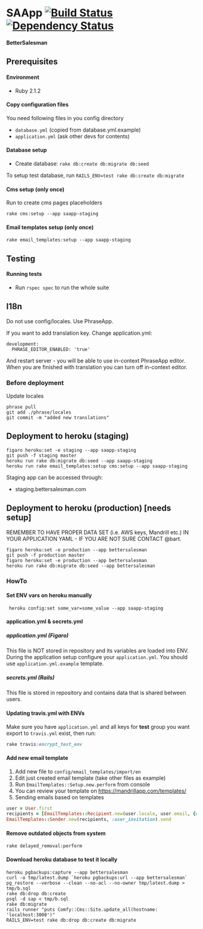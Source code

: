 # SAApp [![Build Status](https://magnum.travis-ci.com/Selleo/saapp.svg?token=vfpEEzsCSvdbps55fDew&branch=master)](https://magnum.travis-ci.com/Selleo/saapp) [![Dependency Status](https://gemnasium.com/414581dfdf7af56c503966f6408d430d.svg)](https://gemnasium.com/Selleo/saapp)

**BetterSalesman**

## Prerequisites

#### Environment

* Ruby 2.1.2

#### Copy configuration files

You need following files in you config directory

* `database.yml` (copied from database.yml.example)
* `application.yml` (ask other devs for contents)

#### Database setup

* Create database: ```rake db:create db:migrate db:seed```

To setup test database, run `RAILS_ENV=test rake db:create db:migrate`

#### Cms setup (only once)

Run to create cms pages placeholders

```
rake cms:setup --app saapp-staging
```

#### Email templates setup (only once)
```
rake email_templates:setup --app saapp-staging
```

## Testing

#### Running tests

* Run ```rspec spec``` to run the whole suite

## I18n
Do not use config/locales. Use PhraseApp.

If you want to add translation key. Change application.yml:
```
development:
  PHRASE_EDITOR_ENABLED: 'true'
```

And restart server - you will be able to use in-context PhraseApp editor.
When you are finished with translation you can turn off in-context editor.

### Before deployment

Update locales
```
phrase pull
git add ./phrase/locales
git commit -m "added new translations"
```

## Deployment to heroku (staging)

```
figaro heroku:set -e staging --app saapp-staging
git push -f staging master
heroku run rake db:migrate db:seed --app saapp-staging
heroku run rake email_templates:setup cms:setup --app saapp-staging
```

Staging app can be accessed through:

* staging.bettersalesman.com

## Deployment to heroku (production) [needs setup]

REMEMBER TO HAVE PROPER DATA SET (i.e. AWS keys, Mandrill etc.) IN YOUR APPLICATION YAML - IF YOU ARE NOT SURE CONTACT @bart.

```
figaro heroku:set -e production --app bettersalesman
git push -f production master
figaro heroku:set -e production --app bettersalesman
heroku run rake db:migrate db:seed --app bettersalesman
```

### HowTo

#### Set ENV vars on heroku manually

```
 heroku config:set some_var=some_value --app saapp-staging
```

#### application.yml & secrets.yml

##### application.yml (Figaro)

This file is NOT stored in repository and its variables are loaded into ENV. During the application setup configure your ```application.yml```. You should use ```application.yml.example``` template. 


##### secrets.yml (Rails)

This file is stored in repository and contains data that is shared between users.

#### Updating travis.yml with ENVs

Make sure you have ```application.yml``` and all keys for **test** group you want export to ```travis.yml``` exist, then run:

```rake
rake travis:encrypt_test_env
```

#### Add new email template

1. Add new file to `config/email_templates/import/en`
2. Edit just created email template (take other files as example)
3. Run `EmailTemplates::Setup.new.perform` from console
4. You can review your template on https://mandrillapp.com/templates/
5. Sending emails based on templates

```ruby
user = User.first
recipients = [EmailTemplates::Recipient.new(user.locale, user.email, {display_name: user.display_name})]
EmailTemplates::Sender.new(recipients, :user_invitation).send
```

#### Remove outdated objects from system

```
rake delayed_removal:perform
```

#### Download heroku database to test it locally
```
heroku pgbackups:capture --app bettersalesman
curl -o tmp/latest.dump `heroku pgbackups:url --app bettersalesman`
pg_restore --verbose --clean --no-acl --no-owner tmp/latest.dump > tmp/b.sql
rake db:drop db:create
psql -d sap < tmp/b.sql
rake db:migrate
rails runner "puts Comfy::Cms::Site.update_all(hostname: 'localhost:3000')"
RAILS_ENV=test rake db:drop db:create db:migrate
```

